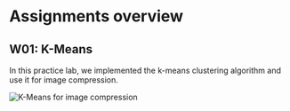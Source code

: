 # Assignments overview

## W01: K-Means
In this practice lab, we implemented the k-means clustering algorithm and use it for image compression.

![K-Means for image compression](https://github.com/coderleonardo/Machine_Learning_Specialization-Coursera/blob/main/C03-Unsupervised_Learning_Recommenders_and_Reinforcement_Learning/W01/images/figure%203.png)
